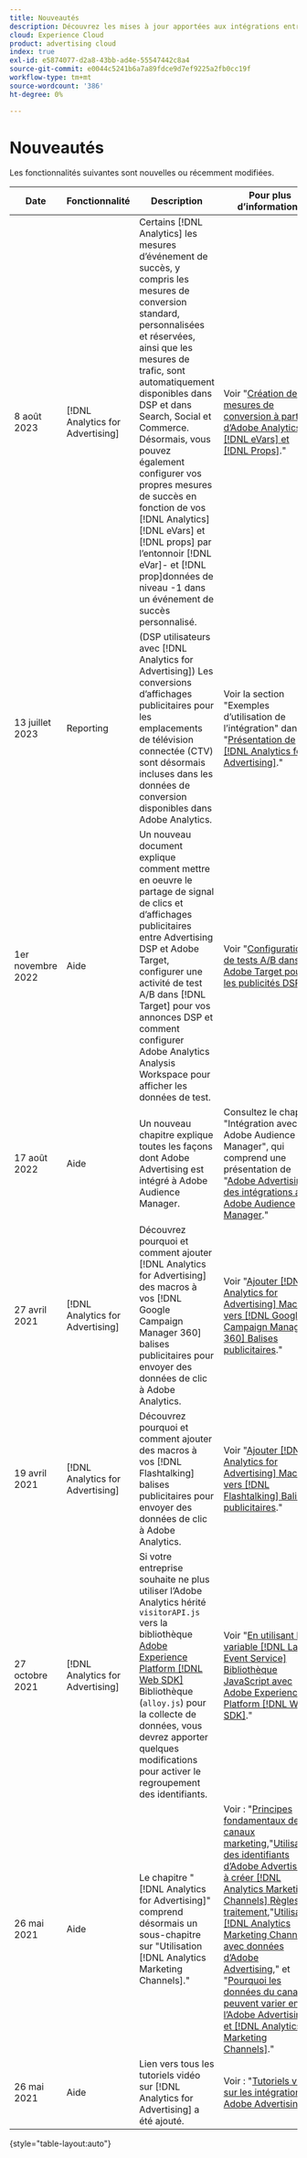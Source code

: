 ```yaml
---
title: Nouveautés
description: Découvrez les mises à jour apportées aux intégrations entre Adobe Advertising et d’autres produits et services dans Adobe Experience Cloud.
cloud: Experience Cloud
product: advertising cloud
index: true
exl-id: e5874077-d2a8-43bb-ad4e-55547442c8a4
source-git-commit: e0044c5241b6a7a89fdce9d7ef9225a2fb0cc19f
workflow-type: tm+mt
source-wordcount: '386'
ht-degree: 0%

---
```


# Nouveautés

Les fonctionnalités suivantes sont nouvelles ou récemment modifiées.

| Date | Fonctionnalité | Description | Pour plus d’informations |
| ---- | ------- | ----------- | -------------------- |
| 8 août 2023 | [!DNL Analytics for Advertising] | Certains [!DNL Analytics] les mesures d’événement de succès, y compris les mesures de conversion standard, personnalisées et réservées, ainsi que les mesures de trafic, sont automatiquement disponibles dans DSP et dans Search, Social et Commerce. Désormais, vous pouvez également configurer vos propres mesures de succès en fonction de vos [!DNL Analytics] [!DNL eVars] et [!DNL props] par l’entonnoir [!DNL eVar]- et [!DNL prop]données de niveau -1 dans un événement de succès personnalisé. | Voir &quot;[Création de mesures de conversion à partir d’Adobe Analytics [!DNL eVars] et [!DNL Props]](/help/integrations/analytics/conversion-metrics-from-evars.md).&quot; |
| 13 juillet 2023 | Reporting | (DSP utilisateurs avec [!DNL Analytics for Advertising]) Les conversions d’affichages publicitaires pour les emplacements de télévision connectée (CTV) sont désormais incluses dans les données de conversion disponibles dans Adobe Analytics. | Voir la section &quot;Exemples d’utilisation de l’intégration&quot; dans &quot;[Présentation de [!DNL Analytics for Advertising]](/help/integrations/analytics/overview.md#integration-examples).&quot; |
| 1er novembre 2022 | Aide | Un nouveau document explique comment mettre en oeuvre le partage de signal de clics et d’affichages publicitaires entre Advertising DSP et Adobe Target, configurer une activité de test A/B dans [!DNL Target] pour vos annonces DSP et comment configurer Adobe Analytics Analysis Workspace pour afficher les données de test. | Voir &quot;[Configuration de tests A/B dans Adobe Target pour les publicités DSP](/help/integrations/target/overview-ab-tests.md).&quot; |
| 17 août 2022 | Aide | Un nouveau chapitre explique toutes les façons dont Adobe Advertising est intégré à Adobe Audience Manager. | Consultez le chapitre &quot;Intégration avec Adobe Audience Manager&quot;, qui comprend une présentation de &quot;[Adobe Advertising des intégrations avec Adobe Audience Manager](/help/integrations/audience-manager/overview.md).&quot; |
| 27 avril 2021 | [!DNL Analytics for Advertising] | Découvrez pourquoi et comment ajouter [!DNL Analytics for Advertising] des macros à vos [!DNL Google Campaign Manager 360] balises publicitaires pour envoyer des données de clic à Adobe Analytics. | Voir &quot;[Ajouter [!DNL Analytics for Advertising] Macros vers [!DNL Google Campaign Manager 360] Balises publicitaires](/help/integrations/analytics/macros-google-campaign-manager.md).&quot; |
| 19 avril 2021 | [!DNL Analytics for Advertising] | Découvrez pourquoi et comment ajouter des macros à vos [!DNL Flashtalking] balises publicitaires pour envoyer des données de clic à Adobe Analytics. | Voir &quot;[Ajouter [!DNL Analytics for Advertising] Macros vers [!DNL Flashtalking] Balises publicitaires](/help/integrations/analytics/macros-flashtalking.md).&quot; |
| 27 octobre 2021 | [!DNL Analytics for Advertising] | Si votre entreprise souhaite ne plus utiliser l’Adobe Analytics hérité `visitorAPI.js` vers la bibliothèque [Adobe Experience Platform [!DNL Web SDK]](https://experienceleague.adobe.com/docs/experience-platform/edge/home.html) Bibliothèque (`alloy.js`) pour la collecte de données, vous devrez apporter quelques modifications pour activer le regroupement des identifiants. | Voir &quot;[En utilisant la variable [!DNL Last Event Service] Bibliothèque JavaScript avec Adobe Experience Platform [!DNL Web SDK]](/help/integrations/analytics/web-sdk.md).&quot; |
| 26 mai 2021 | Aide | Le chapitre &quot;[!DNL Analytics for Advertising]&quot; comprend désormais un sous-chapitre sur &quot;Utilisation [!DNL Analytics Marketing Channels].&quot; | Voir : &quot;[Principes fondamentaux des canaux marketing](/help/integrations/analytics/marketing-channels/mc-overview.md),&quot;[Utilisation des identifiants d’Adobe Advertising à créer [!DNL Analytics Marketing Channels] Règles de traitement](/help/integrations/analytics/marketing-channels/mc-ids.md),&quot;[Utilisation [!DNL Analytics Marketing Channels] avec données d’Adobe Advertising](/help/integrations/analytics/marketing-channels/mc-ac-data.md),&quot; et &quot;[Pourquoi les données du canal peuvent varier entre l’Adobe Advertising et [!DNL Analytics Marketing Channels]](/help/integrations/analytics/marketing-channels/mc-data-variances.md).&quot; |
| 26 mai 2021 | Aide | Lien vers tous les tutoriels vidéo sur [!DNL Analytics for Advertising] a été ajouté. | Voir : &quot;[Tutoriels vidéo sur les intégrations Adobe Advertising](https://experienceleague.adobe.com/docs/advertising-learn/tutorials/overview.html).&quot; |

{style="table-layout:auto"}

<!-- At some point, just make this an overview page instead?

Adobe Advertising is integrated with the following Adobe Experience Cloud products:

* [Adobe Analytics](/help/integrations/analytics/overview.md)

* Adobe Audience Manager

* Adobe Campaign (Adobe Advertising Search only)

 -->
